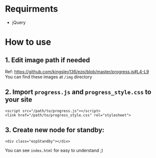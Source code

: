 # Requirments

- jQuery

# How to use

## 1. Edit image path if needed

Ref: https://github.com/kingsley136/ezp/blob/master/progress.js#L4-L9
You can find these images at `/img` directory


## 2. Import `progress.js` and `progress_style.css` to your site

```
<script src="/path/to/progress.js"></script>
<link href="/path/to/progress_style.css" rel="stylesheet">
```

## 3. Create new node for standby:

```
<div class="ezpStandby"></div>
```

You can see `index.html` for easy to understand ;)
